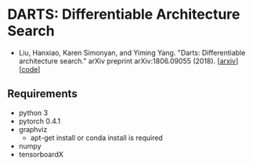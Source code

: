 # DARTS: Differentiable Architecture Search

- Liu, Hanxiao, Karen Simonyan, and Yiming Yang. "Darts: Differentiable architecture search." arXiv preprint arXiv:1806.09055 (2018). [[arxiv](https://arxiv.org/abs/1806.09055)] [[code](https://github.com/quark0/darts)]

## Requirements

- python 3
- pytorch 0.4.1
- graphviz
    - apt-get install or conda install is required
- numpy
- tensorboardX
